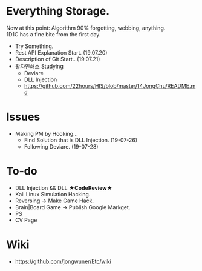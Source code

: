 # Everything Storage.

Now at this point: Algorithm 90% forgetting, webbing, anything. <br>
1D1C has a fine bite from the first day.<br>
- Try Something.
- Rest API Explanation Start. (19.07.20)
- Description of Git Start.. (19.07.21)
- 활자인쇄소 Studying
  - Deviare
  - DLL Injection
  - https://github.com/22hours/HIS/blob/master/14JongChu/README.md

# Issues
- Making PM by Hooking...<br>
   - Find Solution that is DLL Injection. (19-07-26)
   - Following Deviare. (19-07-28)

# To-do
- DLL Injection && DLL **★CodeReview★**
- Kali Linux Simulation Hacking.
- Reversing -> Make Game Hack.
- Brain|Board Game -> Publish Google Markget.
- PS
- CV Page

# Wiki
- https://github.com/jongwuner/Etc/wiki
